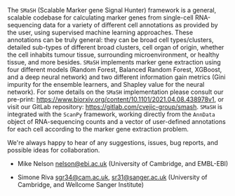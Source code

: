 The ```SMaSH``` (Scalable Marker gene Signal Hunter) framework is a general, scalable codebase for calculating marker genes from single-cell RNA-sequencing data for a variety of different cell annotations as provided by the user, using supervised machine learning approaches.  These annotations can be truly general: they can be broad cell types/clusters, detailed sub-types of different broad clusters, cell organ of origin, whether the cell inhabits tumour tissue, surrounding microenvironment, or healthy tissue, and more besides. ```SMaSH``` implements marker gene extraction using four different models (Random Forest, Balanced Random Forest, XGBoost, and a deep neural network) and two different information gain metrics (Gini impurity for the ensemble learners, and Shapley value for the neural network). For some details on the ```SMaSH``` implementation please consult our pre-print: https://www.biorxiv.org/content/10.1101/2021.04.08.438978v1, or visit our GitLab repository: https://gitlab.com/cvejic-group/smash. ```SMaSH``` is integrated with the ```ScanPy``` framework, working directly from the ```AnnData``` object of RNA-sequencing counts and a vector of user-defined annotations for each cell according to the marker gene extraction problem. 


We're always happy to hear of any suggestions, issues, bug reports, and possible ideas for collaboration.

- Mike Nelson <nelson@ebi.ac.uk> (University of Cambridge, and EMBL-EBI)

- Simone Riva <sgr34@cam.ac.uk>, <sr31@sanger.ac.uk> (University of Cambridge, and Wellcome Sanger Institute) 
